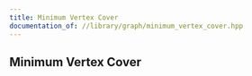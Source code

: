 ```yaml
---
title: Minimum Vertex Cover
documentation_of: //library/graph/minimum_vertex_cover.hpp
---
```

## Minimum Vertex Cover
